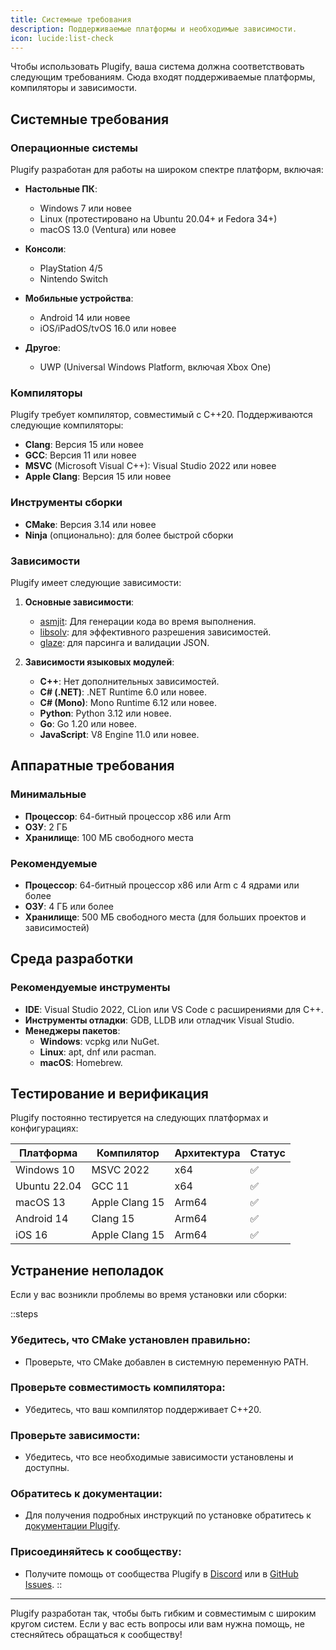 ```yaml
---
title: Системные требования
description: Поддерживаемые платформы и необходимые зависимости.
icon: lucide:list-check
---
```


Чтобы использовать Plugify, ваша система должна соответствовать следующим требованиям. Сюда входят поддерживаемые платформы, компиляторы и зависимости.

## Системные требования

### Операционные системы
Plugify разработан для работы на широком спектре платформ, включая:

- **Настольные ПК**:
    - Windows 7 или новее
    - Linux (протестировано на Ubuntu 20.04+ и Fedora 34+)
    - macOS 13.0 (Ventura) или новее

- **Консоли**:
    - PlayStation 4/5
    - Nintendo Switch

- **Мобильные устройства**:
    - Android 14 или новее
    - iOS/iPadOS/tvOS 16.0 или новее

- **Другое**:
    - UWP (Universal Windows Platform, включая Xbox One)

### Компиляторы
Plugify требует компилятор, совместимый с C++20. Поддерживаются следующие компиляторы:

- **Clang**: Версия 15 или новее
- **GCC**: Версия 11 или новее
- **MSVC** (Microsoft Visual C++): Visual Studio 2022 или новее
- **Apple Clang**: Версия 15 или новее

### Инструменты сборки
- **CMake**: Версия 3.14 или новее
- **Ninja** (опционально): для более быстрой сборки

### Зависимости
Plugify имеет следующие зависимости:

1. **Основные зависимости**:
    - [asmjit](https://github.com/asmjit/asmjit): Для генерации кода во время выполнения.
    - [libsolv](https://github.com/openSUSE/libsolv): для эффективного разрешения зависимостей.
    - [glaze](https://github.com/stephenberry/glaze): для парсинга и валидации JSON.

2. **Зависимости языковых модулей**:
    - **C++**: Нет дополнительных зависимостей.
    - **C# (.NET)**: .NET Runtime 6.0 или новее.
    - **C# (Mono)**: Mono Runtime 6.12 или новее.
    - **Python**: Python 3.12 или новее.
    - **Go**: Go 1.20 или новее.
    - **JavaScript**: V8 Engine 11.0 или новее.

## Аппаратные требования

### Минимальные
- **Процессор**: 64-битный процессор x86 или Arm
- **ОЗУ**: 2 ГБ
- **Хранилище**: 100 МБ свободного места

### Рекомендуемые
- **Процессор**: 64-битный процессор x86 или Arm с 4 ядрами или более
- **ОЗУ**: 4 ГБ или более
- **Хранилище**: 500 МБ свободного места (для больших проектов и зависимостей)

## Среда разработки

### Рекомендуемые инструменты
- **IDE**: Visual Studio 2022, CLion или VS Code с расширениями для C++.
- **Инструменты отладки**: GDB, LLDB или отладчик Visual Studio.
- **Менеджеры пакетов**:
    - **Windows**: vcpkg или NuGet.
    - **Linux**: apt, dnf или pacman.
    - **macOS**: Homebrew.

## Тестирование и верификация

Plugify постоянно тестируется на следующих платформах и конфигурациях:

| Платформа     | Компилятор     | Архитектура | Статус |
|----------------|----------------|--------------|--------|
| Windows 10     | MSVC 2022      | x64          | ✅     |
| Ubuntu 22.04   | GCC 11         | x64          | ✅     |
| macOS 13       | Apple Clang 15 | Arm64        | ✅     |
| Android 14     | Clang 15       | Arm64        | ✅     |
| iOS 16         | Apple Clang 15 | Arm64        | ✅     |

## Устранение неполадок

Если у вас возникли проблемы во время установки или сборки:

::steps
### **Убедитесь, что CMake установлен правильно**:
- Проверьте, что CMake добавлен в системную переменную PATH.

### **Проверьте совместимость компилятора**:
- Убедитесь, что ваш компилятор поддерживает C++20.

### **Проверьте зависимости**:
- Убедитесь, что все необходимые зависимости установлены и доступны.

### **Обратитесь к документации**:
- Для получения подробных инструкций по установке обратитесь к [документации Plugify](https://untrustedmodders.github.io/plugify).

### **Присоединяйтесь к сообществу**:
- Получите помощь от сообщества Plugify в [Discord](https://discord.gg/untrustedmodders) или в [GitHub Issues](https://github.com/untrustedmodders/plugify/issues).
::

---

Plugify разработан так, чтобы быть гибким и совместимым с широким кругом систем. Если у вас есть вопросы или вам нужна помощь, не стесняйтесь обращаться к сообществу!